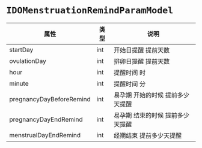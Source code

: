 # `IDOMenstruationRemindParamModel`

| 属性                     | 类型 | 说明                                                         |
| ----------- | ------- | ------------ |
| startDay | int | 开始日提醒 提前天数 |
| ovulationDay | int | 排卵日提醒 提前天数 |
| hour | int | 提醒时间 时 |
| minute | int | 提醒时间 分 |
| pregnancyDayBeforeRemind | int | 易孕期 开始的时候 提前多少天提醒 |
| pregnancyDayEndRemind | int | 易孕期 结束的时候 提前多少天提醒 |
| menstrualDayEndRemind | int | 经期结束 提前多少天提醒 |
